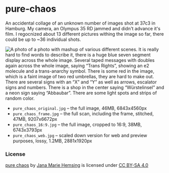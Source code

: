 # pure-chaos

An accidental collage of an unknown number of images shot at 37c3 in Hamburg. My camera, an Olympus 35 RD jammed and didn't advance it's film. I regocnized about 13 different pictures withing the image so far, there could be up to ~36 individual shots.

![A photo of a photo with mashup of various different scenes. It is really hard to find words to describe it, there is a huge blue seven segment display across the whole image. Several taped messages with doubles again across the whole image, saying “Trans Rights”, showing an e2 molecule and a trans-anarchy symbol. There is some red in the image, which is a faint image of two red umbrellas, they are hard to make out. There are several signs with an “X” and “Y” as well as arrows, escalator signs and numbers. There is a shop in the center saying “Würstelinsel” and a neon sign saying “Abbaubar”. There are some light spots and strips of random color.](https://github.com/Jana-Marie/pure-chaos/blob/main/pure_chaos_web.jpg)

- `pure_chaos_original.jpg` – the full image, 46MB, 6843x4560px
- `pure_chaos_frame.jpg` – the full scan, including the frame, stitched, 47MB, 9207x6672px
- `pure_chaos_16:9.jpg` – the full image, cropped to 16:9, 38MB, 6743x3793px
- `pure_chaos_web.jpg` – scaled down version for web and preview purposes, lossy, 1.2MB, 2881x1920px

### License

<p xmlns:cc="http://creativecommons.org/ns#" xmlns:dct="http://purl.org/dc/terms/"><a property="dct:title" rel="cc:attributionURL" href="https://github.com/Jana-Marie/pure-chaos">pure chaos</a> by <a rel="cc:attributionURL dct:creator" property="cc:attributionName" href="http://janamarie.dev">Jana Marie Hemsing</a> is licensed under <a href="http://creativecommons.org/licenses/by-sa/4.0/?ref=chooser-v1" target="_blank" rel="license noopener noreferrer" style="display:inline-block;">CC BY-SA 4.0</a></p> 
